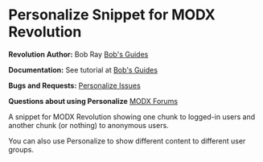 Personalize Snippet for MODX Revolution
=======================================

**Revolution Author:** Bob Ray [Bob's Guides](https://bobsguides.com)

**Documentation:** See tutorial at [Bob's Guides](https://bobsguides.com/personalize-tutorial.html)

**Bugs and Requests:** [Personalize Issues](https://github.com/BobRay/Personalize/issues)

**Questions about using Personalize** [MODX Forums](https://forums.modx.com)


A snippet for MODX Revolution showing one chunk to logged-in users and
another chunk (or nothing) to anonymous users.

You can also use Personalize to show different content to different user groups.


